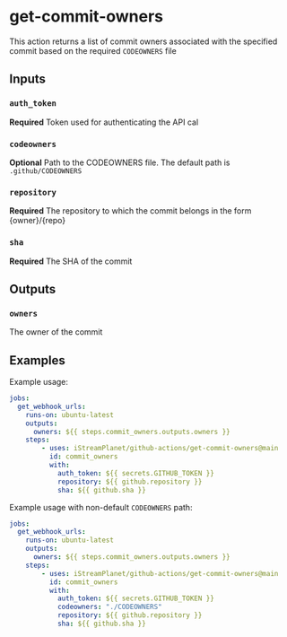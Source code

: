 # get-commit-owners

This action returns a list of commit owners associated with the specified commit based on the required `CODEOWNERS` file

## Inputs

### `auth_token`

**Required** Token used for authenticating the API cal

### `codeowners`

**Optional** Path to the CODEOWNERS file. The default path is `.github/CODEOWNERS`

### `repository`

**Required** The repository to which the commit belongs in the form {owner}/{repo}

### `sha`

**Required** The SHA of the commit

## Outputs

### `owners`

The owner of the commit

## Examples

Example usage:

```yaml
jobs:
  get_webhook_urls:
    runs-on: ubuntu-latest
    outputs:
      owners: ${{ steps.commit_owners.outputs.owners }}
    steps:
        - uses: iStreamPlanet/github-actions/get-commit-owners@main
          id: commit_owners
          with:
            auth_token: ${{ secrets.GITHUB_TOKEN }}
            repository: ${{ github.repository }}
            sha: ${{ github.sha }}
```

Example usage with non-default `CODEOWNERS` path:

```yaml
jobs:
  get_webhook_urls:
    runs-on: ubuntu-latest
    outputs:
      owners: ${{ steps.commit_owners.outputs.owners }}
    steps:
        - uses: iStreamPlanet/github-actions/get-commit-owners@main
          id: commit_owners
          with:
            auth_token: ${{ secrets.GITHUB_TOKEN }}
            codeowners: "./CODEOWNERS"
            repository: ${{ github.repository }}
            sha: ${{ github.sha }}
```
